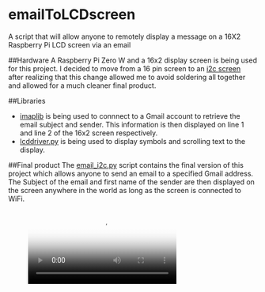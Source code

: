 # emailToLCDscreen
A script that will allow anyone to remotely display a message on a 16X2 Raspberry Pi LCD screen via an email

##Hardware
A Raspberry Pi Zero W and a 16x2 display screen is being used for this project. I decided to move from a 16 pin screen to an [i2c screen](https://www.amazon.com/HiLetgo-Display-Backlight-Controller-Character/dp/B00HJ6AFW6/ref=sr_1_6?crid=X9V6EN28119K&dchild=1&keywords=16x2+display+i2c&qid=1594071478&sprefix=16x2+displ%2Caps%2C423&sr=8-6) after realizing that this change allowed me to avoid soldering all together and allowed for a much cleaner final product.

##Libraries
- [imaplib](https://docs.python.org/2/library/imaplib.html) is being used to connnect to a Gmail account to retrieve the email subject and sender. This information is then displayed on line 1 and line 2 of the 16x2 screen respectively.
- [lcddriver.py](https://github.com/the-raspberry-pi-guy/lcd/blob/master/lcddriver.py) is being used to display symbols and scrolling text to the display.

##Final product
The [email_i2c.py](i2c_screen/email_i2c.py) script contains the final version of this project which allows anyone to send an email to a specified Gmail address. The Subject of the email and first name of the sender are then displayed on the screen anywhere in the world as long as the screen is connected to WiFi.

<figure class="video_container">
  <video controls="true" allowfullscreen="true" poster="poster.png">
    <source src="i2c_scroll.mp4" type="video/mp4">
  </video>
</figure>